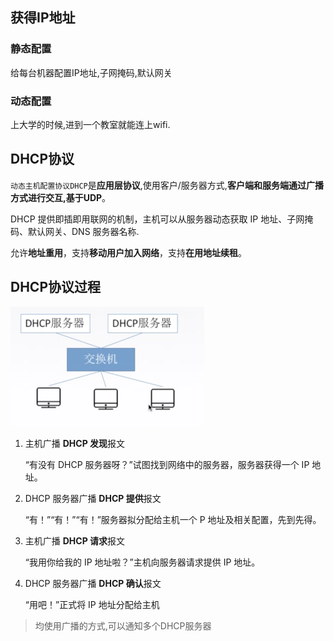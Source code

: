 ## 获得IP地址

### 静态配置

给每台机器配置IP地址,子网掩码,默认网关

### 动态配置

上大学的时候,进到一个教室就能连上wifi.



## DHCP协议

`动态主机配置协议DHCP`是**应用层协议**,使用客户/服务器方式,**客户端和服务端通过广播方式进行交互,基于UDP**。

DHCP 提供即插即用联网的机制，主机可以从服务器动态获取 IP 地址、子网掩码、默认网关、DNS 服务器名称.

允许**地址重用**，支持**移动用户加入网络**，支持**在用地址续租**。

## DHCP协议过程

<img src="assets/DHCP/image-20190922153014541.png" alt="image-20190922153014541" style="zoom:50%;" />

1. 主机广播 **DHCP 发现**报文   

   “有没有 DHCP 服务器呀？”试图找到网络中的服务器，服务器获得一个 IP 地址。

2. DHCP 服务器广播 **DHCP 提供**报文 

   “有！”“有！”“有！”服务器拟分配给主机一个 P 地址及相关配置，先到先得。

3. 主机广播 **DHCP 请求**报文 

   “我用你给我的 IP 地址啦？”主机向服务器请求提供 IP 地址。

4. DHCP 服务器广播 **DHCP 确认**报文

   “用吧！”正式将 IP 地址分配给主机

> 均使用广播的方式,可以通知多个DHCP服务器